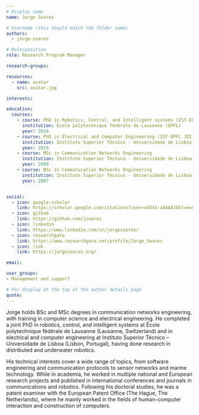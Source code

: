 ```yaml
---
# Display name
name: Jorge Soares

# Username (this should match the folder name)
authors:
  - jorge-soares

# Role/position
role: Research Program Manager

research-groups:

resources:
  - name: avatar
    src: avatar.jpg

interests:

education:
  courses:
    - course: PhD in Robotics, Control, and Intelligent systems (IST-EPFL JDI)
      institution: École polytechnique fédérale de Lausanne (EPFL)
      year: 2016
    - course: PhD in Electrical and Computer Engineering (IST-EPFL JDI)
      institution: Instituto Superior Técnico - Universidade de Lisboa (IST-UL)
      year: 2016
    - course: MSc in Communication Networks Engineering
      institution: Instituto Superior Técnico - Universidade de Lisboa (IST-UL)
      year: 2009
    - course: BSc in Communication Networks Engineering
      institution: Instituto Superior Técnico - Universidade de Lisboa (IST-UL)
      year: 2007              


social:
  - icon: google-scholar
    link: https://scholar.google.com/citations?user=wU5XX-oAAAAJ&hl=en&oi=sra
  - icon: github
    link: https://github.com/jsoares
  - icon: linkedin
    link: https://www.linkedin.com/in/jorgesoares/
  - icon: researchgate
    link: https://www.researchgate.net/profile/Jorge_Soares
  - icon: link
    link: https://jorgesoares.org/

email:

user_groups:
- Management and support

# For display at the top of the author details page
quote:
---
```


Jorge holds BSc and MSc degrees in communication networks engineering, with training in computer science and electrical engineering. He completed a joint PhD in robotics, control, and intelligent systems at École polytechnique fédérale de Lausanne (Lausanne, Switzerland) and in electrical and computer engineering at Instituto Superior Técnico – Universidade de Lisboa (Lisbon, Portugal), having done research in distributed and underwater robotics.

His technical interests cover a wide range of topics, from software engineering and communication protocols to sensor networks and marine technology. While in academia, he worked in multiple national and European research projects and published in international conferences and journals in communications and robotics. Following his doctoral studies, he was a patent examiner with the European Patent Office (The Hague, The Netherlands), where he mainly worked in the fields of human-computer interaction and construction of computers.
